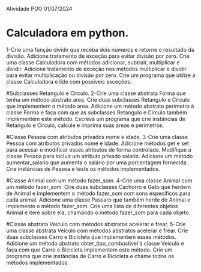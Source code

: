 Atividade POO 01/07/2024

# Calculadora em python.
1-Crie uma função dividir que receba dois números e retorne o resultado da divisão. Adicione tratamento de exceção para evitar divisão por zero.
Crie uma classe Calculadora com métodos adicionar, subtrair, multiplicar e dividir. Adicione tratamento de exceção nos métodos multiplicar e dividir para evitar multiplicação ou divisão por zero. Crie um programa que utilize a classe Calculadora e lide com possíveis exceções.

#Subclasses Retangulo e Circulo.
2-Crie uma classe abstrata Forma que tenha um método abstrato area. Crie duas subclasses Retangulo e Circulo que implementem o método area.
Adicione um método abstrato perimetro à classe Forma e faça com que as subclasses Retangulo e Circulo também implementem este método. Escreva um programa que crie instâncias de Retangulo e Circulo, calcule e imprima suas áreas e perímetros.

#Classe Pessoa com atributos privados nome e idade.
3-Crie uma classe Pessoa com atributos privados nome e idade. Adicione métodos get e set para acessar e modificar esses atributos de forma controlada.
Modifique a classe Pessoa para incluir um atributo privado salario. Adicione um método aumentar_salario que aumenta o salário por uma porcentagem fornecida. Crie instâncias de Pessoa e teste os métodos implementados.

#Classe Animal com um método fazer_som.
4-Crie uma classe Animal com um método fazer_som. Crie duas subclasses Cachorro e Gato que herdem de Animal e implementem o método fazer_som com sons específicos para cada animal.
Adicione uma classe Passaro que também herde de Animal e implemente o método fazer_som. Crie uma lista de diferentes objetos Animal e itere sobre ela, chamando o método fazer_som para cada objeto.

#Classe abstrata Veiculo com métodos abstratos acelerar e frear.
5-Crie uma classe abstrata Veiculo com métodos abstratos acelerar e frear. Crie duas subclasses Carro e Bicicleta que implementem esses métodos.
Adicione um método abstrato obter_tipo_combustivel à classe Veiculo e faça com que Carro e Bicicleta implementem este método. Crie um programa que crie instâncias de Carro e Bicicleta e chame todos os métodos implementados.

